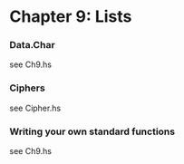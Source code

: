 # Chapter 9: Lists

### Data.Char
see Ch9.hs

### Ciphers 
see Cipher.hs

### Writing your own standard functions
see Ch9.hs